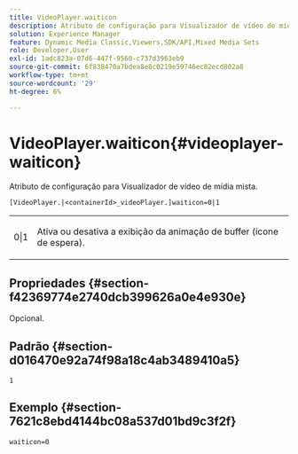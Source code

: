 ```yaml
---
title: VideoPlayer.waiticon
description: Atributo de configuração para Visualizador de vídeo de mídia mista.
solution: Experience Manager
feature: Dynamic Media Classic,Viewers,SDK/API,Mixed Media Sets
role: Developer,User
exl-id: 1adc823a-07d6-447f-9560-c737d3963eb9
source-git-commit: 6f838470a7bdea8e8c0219e59746ec82ecd802a8
workflow-type: tm+mt
source-wordcount: '29'
ht-degree: 6%

---
```


# VideoPlayer.waiticon{#videoplayer-waiticon}

Atributo de configuração para Visualizador de vídeo de mídia mista.

`[VideoPlayer.|<containerId>_videoPlayer.]waiticon=0|1`

<table id="table_C616483932C2482CA9794DDD7313FD7C"> 
 <tbody> 
  <tr> 
   <td colname="col1"> <p> <span class="codeph"> 0|1</span> </p> </td> 
   <td colname="col2"> <p> Ativa ou desativa a exibição da animação de buffer (ícone de espera). </p> </td> 
  </tr> 
 </tbody> 
</table>

## Propriedades {#section-f42369774e2740dcb399626a0e4e930e}

Opcional.

## Padrão {#section-d016470e92a74f98a18c4ab3489410a5}

`1`

## Exemplo {#section-7621c8ebd4144bc08a537d01bd9c3f2f}

```
waiticon=0
```
